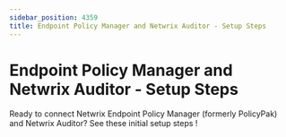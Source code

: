```yaml
---
sidebar_position: 4359
title: Endpoint Policy Manager and Netwrix Auditor - Setup Steps
---
```


# Endpoint Policy Manager and Netwrix Auditor - Setup Steps

Ready to connect Netwrix Endpoint Policy Manager (formerly PolicyPak) and Netwrix Auditor? See these initial setup steps !